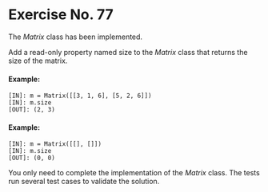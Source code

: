 # Exercise No. 77

The *Matrix* class has been implemented.

Add a read-only property named size to the *Matrix* class that returns the size of the matrix.


#### Example:


    [IN]: m = Matrix([[3, 1, 6], [5, 2, 6]])
    [IN]: m.size
    [OUT]: (2, 3)


#### Example:


    [IN]: m = Matrix([[], []])
    [IN]: m.size
    [OUT]: (0, 0)


You only need to complete the implementation of the *Matrix* class. The tests run several test cases to validate the solution.